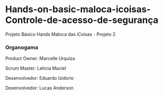 # Hands-on-basic-maloca-icoisas-Controle-de-acesso-de-segurança
Projeto Básico Hands Maloca das iCoisas - Projeto 2

###  Organogama
Product Owner: Marcelle Urquiza

Scrum Master: Leticia Maciel

Desenvolvedor: Eduardo Izidorio

Desenvolvedor: Lucas Anderson

